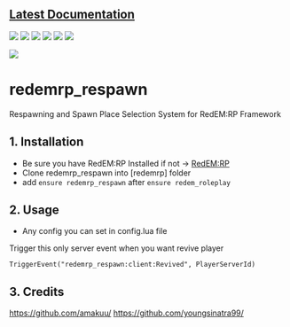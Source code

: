 ## [Latest Documentation](https://sinatra.gitbook.io/redemrp/ "Latest Documentation")
![](https://img.shields.io/github/stars/RedEM-RP/redemrp_respawn) ![](https://img.shields.io/github/forks/RedEM-RP/redemrp_respawn) ![](https://img.shields.io/github/tag/RedEM-RP/redemrp_respawn) ![](https://img.shields.io/github/release/RedEM-RP/redemrp_respawn) ![](https://img.shields.io/github/issues/RedEM-RP/redemrp_respawn) ![](https://img.shields.io/discord/648268213859254309)

[![](https://i.ibb.co/FnNr3Z3/redemrpn.png)](https://discord.gg/nbmTmZR "")

# redemrp_respawn
Respawning and Spawn Place Selection System for RedEM:RP Framework

## 1. Installation
- Be sure you have RedEM:RP Installed
if not -> [RedEM:RP](https://github.com/RedEM-RP/redem_roleplay)
- Clone redemrp_respawn into [redemrp] folder
- add ```ensure redemrp_respawn``` after ```ensure redem_roleplay```

## 2. Usage
- Any config you can set in config.lua file

Trigger this only server event when you want revive player 

```
TriggerEvent("redemrp_respawn:client:Revived", PlayerServerId)
```

## 3. Credits
https://github.com/amakuu/
https://github.com/youngsinatra99/